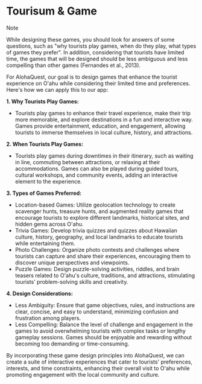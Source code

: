 # Tourisum & Game

> [!NOTE]
> While designing these games, you should look for answers of some questions, such as "why tourists play games, when do they play, what types of games they prefer". In addition, considering that tourists have limited time, the games that will be designed should be less ambiguous and less compelling than other games (Fernandes et al., 2013).

For AlohaQuest, our goal is to design games that enhance the tourist experience on O'ahu while considering their limited time and preferences. Here's how we can apply this to our app:

**1. Why Tourists Play Games:**

- Tourists play games to enhance their travel experience, make their trip more memorable, and explore destinations in a fun and interactive way. Games provide entertainment, education, and engagement, allowing tourists to immerse themselves in local culture, history, and attractions.

**2. When Tourists Play Games:**

- Tourists play games during downtimes in their itinerary, such as waiting in line, commuting between attractions, or relaxing at their accommodations. Games can also be played during guided tours, cultural workshops, and community events, adding an interactive element to the experience.

**3. Types of Games Preferred:**

- Location-based Games: Utilize geolocation technology to create scavenger hunts, treasure hunts, and augmented reality games that encourage tourists to explore different landmarks, historical sites, and hidden gems across O'ahu.
- Trivia Games: Develop trivia quizzes and quizzes about Hawaiian culture, history, geography, and local landmarks to educate tourists while entertaining them.
- Photo Challenges: Organize photo contests and challenges where tourists can capture and share their experiences, encouraging them to discover unique perspectives and viewpoints.
- Puzzle Games: Design puzzle-solving activities, riddles, and brain teasers related to O'ahu's culture, traditions, and attractions, stimulating tourists' problem-solving skills and creativity.

**4. Design Considerations:**

- Less Ambiguity: Ensure that game objectives, rules, and instructions are clear, concise, and easy to understand, minimizing confusion and frustration among players.
- Less Compelling: Balance the level of challenge and engagement in the games to avoid overwhelming tourists with complex tasks or lengthy gameplay sessions. Games should be enjoyable and rewarding without becoming too demanding or time-consuming.

By incorporating these game design principles into AlohaQuest, we can create a suite of interactive experiences that cater to tourists' preferences, interests, and time constraints, enhancing their overall visit to O'ahu while promoting engagement with the local community and culture.
